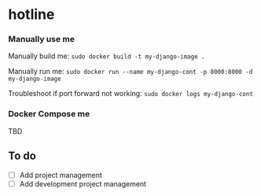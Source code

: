 # hotline

### Manually use me

Manually build me: `sudo docker build -t my-django-image .`

Manually run me: `sudo docker run --name my-django-cont -p 8000:8000 -d my-django-image`

Troubleshoot if port forward not working: `sudo docker logs my-django-cont`

### Docker Compose me

TBD

## To do

- [ ] Add project management
- [ ] Add development project management